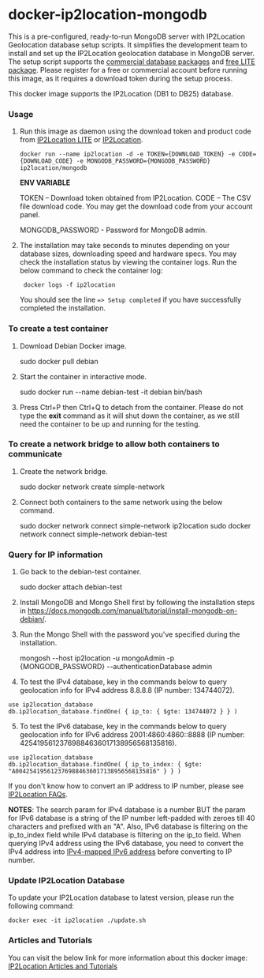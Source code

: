 docker-ip2location-mongodb
==========================

This is a pre-configured, ready-to-run MongoDB server with IP2Location Geolocation database setup scripts. It simplifies the development team to install and set up the IP2Location geolocation database in MongoDB server. The setup script supports the [commercial database packages](https://www.ip2location.com) and [free LITE package](https://lite.ip2location.com). Please register for a free or commercial account before running this image, as it requires a download token during the setup process.

This docker image supports the IP2Location (DB1 to DB25) database.


### Usage

1. Run this image as daemon using the download token and product code from [IP2Location LITE](https://lite.ip2location.com) or [IP2Location](https://www.ip2location.com).

       docker run --name ip2location -d -e TOKEN={DOWNLOAD_TOKEN} -e CODE={DOWNLOAD_CODE} -e MONGODB_PASSWORD={MONGODB_PASSWORD} ip2location/mongodb

    **ENV VARIABLE**

    TOKEN – Download token obtained from IP2Location.
    CODE – The CSV file download code. You may get the download code from your account panel.

    MONGODB_PASSWORD - Password for MongoDB admin.

2. The installation may take seconds to minutes depending on your database sizes, downloading speed and hardware specs. You may check the installation status by viewing the container logs. Run the below command to check the container log:

        docker logs -f ip2location

    You should see the line `=> Setup completed` if you have successfully completed the installation.


### To create a test container

1. Download Debian Docker image.

    sudo docker pull debian

2. Start the container in interactive mode.

    sudo docker run --name debian-test -it debian bin/bash

3. Press Ctrl+P then Ctrl+Q to detach from the container. Please do not type the **exit** command as it will shut down the container, as we still need the container to be up and running for the testing.


### To create a network bridge to allow both containers to communicate

1. Create the network bridge.

    sudo docker network create simple-network

2. Connect both containers to the same network using the below command.

    sudo docker network connect simple-network ip2location
    sudo docker network connect simple-network debian-test


### Query for IP information

1. Go back to the debian-test container.

    sudo docker attach debian-test

2. Install MongoDB and Mongo Shell first by following the installation steps in https://docs.mongodb.com/manual/tutorial/install-mongodb-on-debian/.

3. Run the Mongo Shell with the password you've specified during the installation.

    mongosh --host ip2location -u mongoAdmin -p {MONGODB_PASSWORD} --authenticationDatabase admin

4. To test the IPv4 database, key in the commands below to query geolocation info for IPv4 address 8.8.8.8 (IP number: 134744072).

```
use ip2location_database
db.ip2location_database.findOne( { ip_to: { $gte: 134744072 } } )
```

5. To test the IPv6 database, key in the commands below to query geolocation info for IPv6 address 2001:4860:4860::8888 (IP number: 42541956123769884636017138956568135816).

```
use ip2location_database
db.ip2location_database.findOne( { ip_to_index: { $gte: "A0042541956123769884636017138956568135816" } } )
```

If you don't know how to convert an IP address to IP number, please see [IP2Location FAQs](https://www.ip2location.com/faqs#technical).

**NOTES**: The search param for IPv4 database is a number BUT the param for IPv6 database is a string of the IP number left-padded with zeroes till 40 characters and prefixed with an "A".
Also, IPv6 database is filtering on the ip_to_index field while IPv4 database is filtering on the ip_to field.
When querying IPv4 address using the IPv6 database, you need to convert the IPv4 address into [IPv4-mapped IPv6 address](https://blog.ip2location.com/knowledge-base/ipv4-mapped-ipv6-address/) before converting to IP number.


### Update IP2Location Database

To update your IP2Location database to latest version, please run the following  command:

```
docker exec -it ip2location ./update.sh
```


### Articles and Tutorials

You can visit the below link for more information about this docker image:
[IP2Location Articles and Tutorials](https://blog.ip2location.com)
